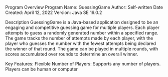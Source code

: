 Program Overview
Program Name: GuessingGame
Author: Self-written
Date Created: April 12, 2022
Version: Java SE 16.0.2

Description
GuessingGame is a Java-based application designed to be an engaging and competitive guessing game for multiple players. Each player attempts to guess a randomly generated number within a specified range. The game tracks the number of attempts made by each player, with the player who guesses the number with the fewest attempts being declared the winner of that round. The game can be played in multiple rounds, with scores accumulated over rounds to determine an overall winner.

Key Features:
Flexible Number of Players: Supports any number of players. Players can be human or computer
